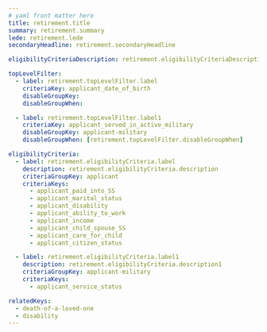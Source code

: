 ```yaml
---
# yaml front matter here
title: retirement.title
summary: retirement.summary
lede: retirement.lede
secondaryHeadline: retirement.secondaryHeadline

eligibilityCriteriaDescription: retirement.eligibilityCriteriaDescription

topLevelFilter:
  - label: retirement.topLevelFilter.label
    criteriaKey: applicant_date_of_birth
    disableGroupKey:
    disableGroupWhen:

  - label: retirement.topLevelFilter.label1
    criteriaKey: applicant_served_in_active_military
    disableGroupKey: applicant-military
    disableGroupWhen: [retirement.topLevelFilter.disableGroupWhen]

eligibilityCriteria:
  - label: retirement.eligibilityCriteria.label
    description: retirement.eligibilityCriteria.description
    criteriaGroupKey: applicant
    criteriaKeys:
      - applicant_paid_into_SS
      - applicant_marital_status
      - applicant_disability
      - applicant_ability_to_work
      - applicant_income
      - applicant_child_spouse_SS
      - applicant_care_for_child
      - applicant_citizen_status

  - label: retirement.eligibilityCriteria.label1
    description: retirement.eligibilityCriteria.description1
    criteriaGroupKey: applicant-military
    criteriaKeys:
      - applicant_service_status

relatedKeys:
  - death-of-a-loved-one
  - disability
---
```

